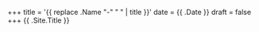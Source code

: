 +++
title = '{{ replace .Name "-" " " | title }}'
date = {{ .Date }}
draft = false
+++
{{ .Site.Title }}
